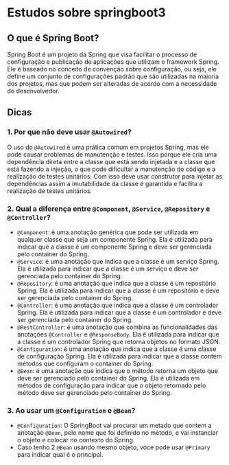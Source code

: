 # Estudos sobre springboot3

## O que é Spring Boot?

Spring Boot é um projeto da Spring que visa facilitar o processo de configuração e publicação de aplicações que utilizam o framework Spring. Ele é baseado no conceito de convenção sobre configuração, ou seja, ele define um conjunto de configurações padrão que são utilizadas na maioria dos projetos, mas que podem ser alteradas de acordo com a necessidade do desenvolvedor.

## Dicas

### 1. Por que não deve usar `@Autowired`?

O uso do `@Autowired` é uma prática comum em projetos Spring, mas ele pode causar problemas de 
manutenção e testes. Isso porque ele cria uma dependência direta entre a classe que está sendo 
injetada e a classe que está fazendo a injeção, o que pode dificultar a manutenção do código e a 
realização de testes unitários. Com isso deve usar construtor para injetar as dependências assim 
a imutabilidade da classe é garantida e facilita a realização de testes unitários.

### 2. Qual a diferença entre `@Component`, `@Service`, `@Repository` e `@Controller`?

- `@Component`: é uma anotação genérica que pode ser utilizada em qualquer classe que seja um componente Spring. Ela é utilizada para indicar que a classe é um componente Spring e deve ser gerenciada pelo container do Spring.
- `@Service`: é uma anotação que indica que a classe é um serviço Spring. Ela é utilizada para indicar que a classe é um serviço e deve ser gerenciada pelo container do Spring.
- `@Repository`: é uma anotação que indica que a classe é um repositório Spring. Ela é utilizada para indicar que a classe é um repositório e deve ser gerenciada pelo container do Spring.
- `@Controller`: é uma anotação que indica que a classe é um controlador Spring. Ela é utilizada para indicar que a classe é um controlador e deve ser gerenciada pelo container do Spring.
- `@RestController`: é uma anotação que combina as funcionalidades das anotações `@Controller` e `@ResponseBody`. Ela é utilizada para indicar que a classe é um controlador Spring que retorna objetos no formato JSON.
- `@Configuration`: é uma anotação que indica que a classe é uma classe de configuração Spring. Ela é utilizada para indicar que a classe contém métodos que configuram o container do Spring.
- `@Bean`: é uma anotação que indica que o método retorna um objeto que deve ser gerenciado pelo container do Spring. Ela é utilizada em métodos de configuração para indicar que o objeto retornado pelo método deve ser gerenciado pelo container do Spring.

### 3. Ao usar um `@Configuration` e `@Bean`?

- `@Configuration`: O SpringBoot vai procurar um metado que contem a anotação `@Bean`, pelo nome 
  que foi definido no método, e vai instanciar o objeto e colocar no contexto do Spring.
- Caso tenho 2 `@Bean` usando mesmo objeto, voce pode usar `@Primary` para indicar qual é o principal.